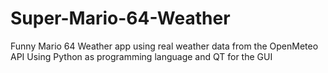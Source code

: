 # Super-Mario-64-Weather
Funny Mario 64 Weather app using real weather data from the OpenMeteo API
Using Python as programming language and QT for the GUI